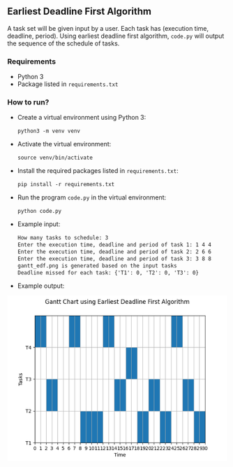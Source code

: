 ## Earliest Deadline First Algorithm
A task set will be given input by a user. 
Each task has (execution time, deadline, period). 
Using earliest deadline first algorithm, `code.py` will 
output the sequence of the schedule of tasks.

### Requirements
- Python 3
- Package listed in `requirements.txt`

### How to run?
- Create a virtual environment using Python 3:
    ```
    python3 -m venv venv
    ```
- Activate the virtual environment:
    ```
    source venv/bin/activate
    ```
- Install the required packages listed in `requirements.txt`:
    ```
    pip install -r requirements.txt
    ```
- Run the program `code.py` in the virtual environment:
    ```
    python code.py
    ```
- Example input:
    ```
    How many tasks to schedule: 3
    Enter the execution time, deadline and period of task 1: 1 4 4
    Enter the execution time, deadline and period of task 2: 2 6 6
    Enter the execution time, deadline and period of task 3: 3 8 8
    gantt_edf.png is generated based on the input tasks
    Deadline missed for each task: {'T1': 0, 'T2': 0, 'T3': 0}
    ```
- Example output:
  
![alt gantt_edf.png](gantt_edf.png)
